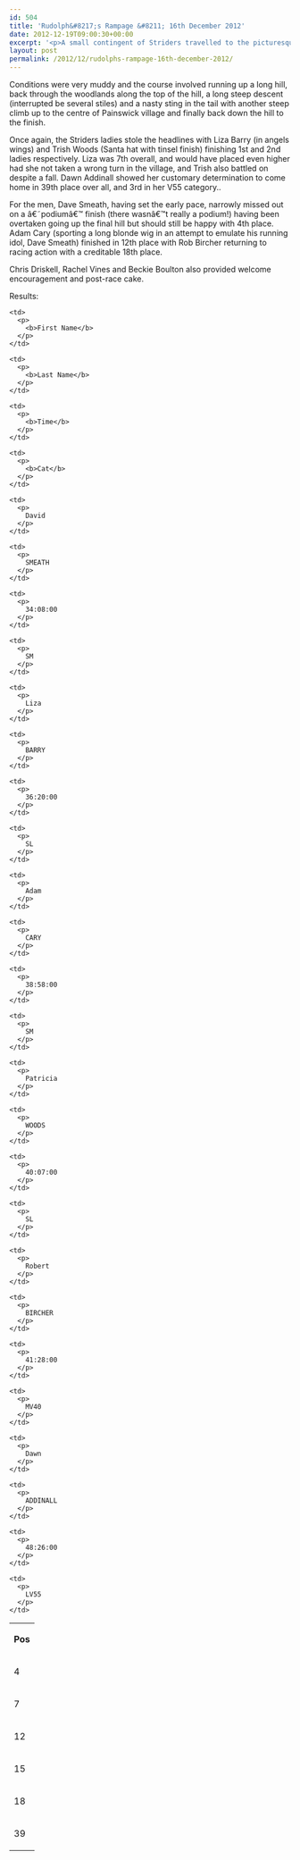 ```yaml
---
id: 504
title: 'Rudolph&#8217;s Rampage &#8211; 16th December 2012'
date: 2012-12-19T09:00:30+00:00
excerpt: '<p>A small contingent of Striders travelled to the picturesque Cotswold village of Painswick to take part in the Rudolphâ€™s Rampage, a fun but tough 4 ½ mile off-road race with festive fancy dress!</p>'
layout: post
permalink: /2012/12/rudolphs-rampage-16th-december-2012/
---
```

Conditions were very muddy and the course involved running up a long hill, back through the woodlands along the top of the hill, a long steep descent (interrupted be several stiles) and a nasty sting in the tail with another steep climb up to the centre of Painswick village and finally back down the hill to the finish. 

Once again, the Striders ladies stole the headlines with Liza Barry (in angels wings) and Trish Woods (Santa hat with tinsel finish) finishing 1st and 2nd ladies respectively. Liza was 7th overall, and would have placed even higher had she not taken a wrong turn in the village, and Trish also battled on despite a fall. Dawn Addinall showed her customary determination to come home in 39th place over all, and 3rd in her V55 category.. 

For the men, Dave Smeath, having set the early pace, narrowly missed out on a â€˜podiumâ€™ finish (there wasnâ€™t really a podium!) having been overtaken going up the final hill but should still be happy with 4th place. Adam Cary (sporting a long blonde wig in an attempt to emulate his running idol, Dave Smeath) finished in 12th place with Rob Bircher returning to racing action with a creditable 18th place.

Chris Driskell, Rachel Vines and Beckie Boulton also provided welcome encouragement and post-race cake.

Results:</p> 

<table>
  <tr>
    <td>
      <p>
        <b>Pos</b>
      </p>
    </td>
    
    <td>
      <p>
        <b>First Name</b>
      </p>
    </td>
    
    <td>
      <p>
        <b>Last Name</b>
      </p>
    </td>
    
    <td>
      <p>
        <b>Time</b>
      </p>
    </td>
    
    <td>
      <p>
        <b>Cat</b>
      </p>
    </td>
  </tr>
  
  <tr>
    <td>
      <p>
        4
      </p>
    </td>
    
    <td>
      <p>
        David
      </p>
    </td>
    
    <td>
      <p>
        SMEATH
      </p>
    </td>
    
    <td>
      <p>
        34:08:00
      </p>
    </td>
    
    <td>
      <p>
        SM
      </p>
    </td>
  </tr>
  
  <tr>
    <td>
      <p>
        7
      </p>
    </td>
    
    <td>
      <p>
        Liza
      </p>
    </td>
    
    <td>
      <p>
        BARRY
      </p>
    </td>
    
    <td>
      <p>
        36:20:00
      </p>
    </td>
    
    <td>
      <p>
        SL
      </p>
    </td>
  </tr>
  
  <tr>
    <td>
      <p>
        12
      </p>
    </td>
    
    <td>
      <p>
        Adam
      </p>
    </td>
    
    <td>
      <p>
        CARY
      </p>
    </td>
    
    <td>
      <p>
        38:58:00
      </p>
    </td>
    
    <td>
      <p>
        SM
      </p>
    </td>
  </tr>
  
  <tr>
    <td>
      <p>
        15
      </p>
    </td>
    
    <td>
      <p>
        Patricia
      </p>
    </td>
    
    <td>
      <p>
        WOODS
      </p>
    </td>
    
    <td>
      <p>
        40:07:00
      </p>
    </td>
    
    <td>
      <p>
        SL
      </p>
    </td>
  </tr>
  
  <tr>
    <td>
      <p>
        18
      </p>
    </td>
    
    <td>
      <p>
        Robert
      </p>
    </td>
    
    <td>
      <p>
        BIRCHER
      </p>
    </td>
    
    <td>
      <p>
        41:28:00
      </p>
    </td>
    
    <td>
      <p>
        MV40
      </p>
    </td>
  </tr>
  
  <tr>
    <td>
      <p>
        39
      </p>
    </td>
    
    <td>
      <p>
        Dawn
      </p>
    </td>
    
    <td>
      <p>
        ADDINALL
      </p>
    </td>
    
    <td>
      <p>
        48:26:00
      </p>
    </td>
    
    <td>
      <p>
        LV55
      </p>
    </td>
  </tr>
</table>